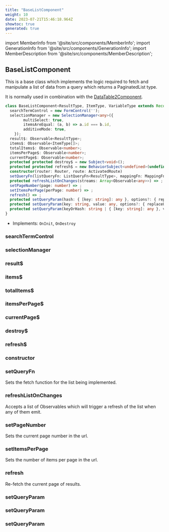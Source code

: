 ```yaml
---
title: "BaseListComponent"
weight: 10
date: 2023-07-21T15:46:18.964Z
showtoc: true
generated: true
---
```

<!-- This file was generated from the Vendure source. Do not modify. Instead, re-run the "docs:build" script -->
import MemberInfo from '@site/src/components/MemberInfo';
import GenerationInfo from '@site/src/components/GenerationInfo';
import MemberDescription from '@site/src/components/MemberDescription';


## BaseListComponent

<GenerationInfo sourceFile="packages/admin-ui/src/lib/core/src/common/base-list.component.ts" sourceLine="39" packageName="@vendure/admin-ui" />

This is a base class which implements the logic required to fetch and manipulate
a list of data from a query which returns a PaginatedList type.

It is normally used in combination with the <a href='/reference/admin-ui-api/components/data-table2component#datatable2component'>DataTable2Component</a>.

```ts title="Signature"
class BaseListComponent<ResultType, ItemType, VariableType extends Record<string, any> = any> implements OnInit, OnDestroy {
  searchTermControl = new FormControl('');
  selectionManager = new SelectionManager<any>({
        multiSelect: true,
        itemsAreEqual: (a, b) => a.id === b.id,
        additiveMode: true,
    });
  result$: Observable<ResultType>;
  items$: Observable<ItemType[]>;
  totalItems$: Observable<number>;
  itemsPerPage$: Observable<number>;
  currentPage$: Observable<number>;
  protected protected destroy$ = new Subject<void>();
  protected protected refresh$ = new BehaviorSubject<undefined>(undefined);
  constructor(router: Router, route: ActivatedRoute)
  setQueryFn(listQueryFn: ListQueryFn<ResultType>, mappingFn: MappingFn<ItemType, ResultType>, onPageChangeFn?: OnPageChangeFn<VariableType>, defaults?: { take: number; skip: number }) => ;
  protected refreshListOnChanges(streams: Array<Observable<any>>) => ;
  setPageNumber(page: number) => ;
  setItemsPerPage(perPage: number) => ;
  refresh() => ;
  protected setQueryParam(hash: { [key: string]: any }, options?: { replaceUrl?: boolean; queryParamsHandling?: QueryParamsHandling }) => ;
  protected setQueryParam(key: string, value: any, options?: { replaceUrl?: boolean; queryParamsHandling?: QueryParamsHandling }) => ;
  protected setQueryParam(keyOrHash: string | { [key: string]: any }, valueOrOptions?: any, maybeOptions?: { replaceUrl?: boolean; queryParamsHandling?: QueryParamsHandling }) => ;
}
```
* Implements: <code>OnInit</code>, <code>OnDestroy</code>



<div className="members-wrapper">

### searchTermControl

<MemberInfo kind="property" type=""   />


### selectionManager

<MemberInfo kind="property" type=""   />


### result$

<MemberInfo kind="property" type="Observable&#60;ResultType&#62;"   />


### items$

<MemberInfo kind="property" type="Observable&#60;ItemType[]&#62;"   />


### totalItems$

<MemberInfo kind="property" type="Observable&#60;number&#62;"   />


### itemsPerPage$

<MemberInfo kind="property" type="Observable&#60;number&#62;"   />


### currentPage$

<MemberInfo kind="property" type="Observable&#60;number&#62;"   />


### destroy$

<MemberInfo kind="property" type=""   />


### refresh$

<MemberInfo kind="property" type=""   />


### constructor

<MemberInfo kind="method" type="(router: Router, route: ActivatedRoute) => BaseListComponent"   />


### setQueryFn

<MemberInfo kind="method" type="(listQueryFn: ListQueryFn&#60;ResultType&#62;, mappingFn: MappingFn&#60;ItemType, ResultType&#62;, onPageChangeFn?: OnPageChangeFn&#60;VariableType&#62;, defaults?: { take: number; skip: number }) => "   />

Sets the fetch function for the list being implemented.
### refreshListOnChanges

<MemberInfo kind="method" type="(streams: Array&#60;Observable&#60;any&#62;&#62;) => "   />

Accepts a list of Observables which will trigger a refresh of the list when any of them emit.
### setPageNumber

<MemberInfo kind="method" type="(page: number) => "   />

Sets the current page number in the url.
### setItemsPerPage

<MemberInfo kind="method" type="(perPage: number) => "   />

Sets the number of items per page in the url.
### refresh

<MemberInfo kind="method" type="() => "   />

Re-fetch the current page of results.
### setQueryParam

<MemberInfo kind="method" type="(hash: { [key: string]: any }, options?: { replaceUrl?: boolean; queryParamsHandling?: QueryParamsHandling }) => "   />


### setQueryParam

<MemberInfo kind="method" type="(key: string, value: any, options?: { replaceUrl?: boolean; queryParamsHandling?: QueryParamsHandling }) => "   />


### setQueryParam

<MemberInfo kind="method" type="(keyOrHash: string | { [key: string]: any }, valueOrOptions?: any, maybeOptions?: { replaceUrl?: boolean; queryParamsHandling?: QueryParamsHandling }) => "   />




</div>
